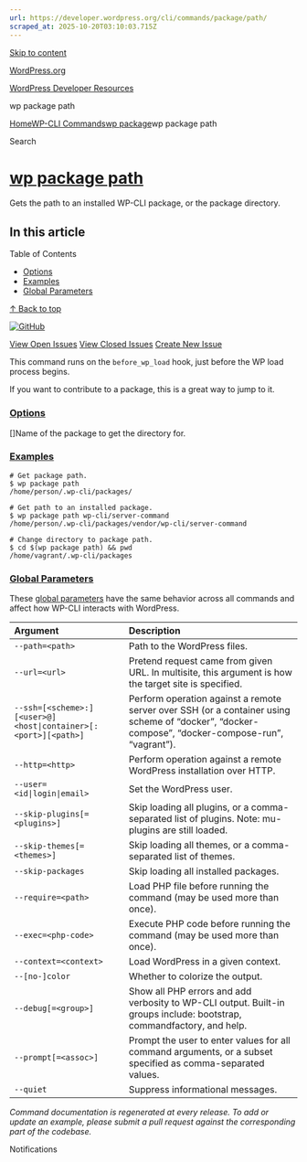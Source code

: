 ```yaml
---
url: https://developer.wordpress.org/cli/commands/package/path/
scraped_at: 2025-10-20T03:10:03.715Z
---
```


[Skip to content](https://developer.wordpress.org/cli/commands/package/path/#wp--skip-link--target)

[WordPress.org](https://wordpress.org/)

[WordPress Developer Resources](https://developer.wordpress.org/)

wp package path


[Home](https://developer.wordpress.org/)[WP-CLI Commands](https://developer.wordpress.org/cli/commands/)[wp package](https://developer.wordpress.org/cli/commands/package/)wp package path

Search

# [wp package path](https://developer.wordpress.org/cli/commands/package/path/)

Gets the path to an installed WP-CLI package, or the package directory.

## In this article

Table of Contents

- [Options](https://developer.wordpress.org/cli/commands/package/path/#options)
- [Examples](https://developer.wordpress.org/cli/commands/package/path/#examples)
- [Global Parameters](https://developer.wordpress.org/cli/commands/package/path/#global-parameters)

[↑ Back to top](https://developer.wordpress.org/cli/commands/package/path/#wp--skip-link--target)

[![GitHub](https://make.wordpress.org/cli/wp-content/plugins/wporg-cli/assets/images/github-mark.svg)](https://github.com/wp-cli/package-command)

[View Open Issues](https://github.com/login?return_to=%2Fissues%3Fq%3Dlabel%3Acommand%3Apackage-path+sort%3Aupdated-desc+org%3Awp-cli+is%3Aopen) [View Closed Issues](https://github.com/login?return_to=%2Fissues%3Fq%3Dlabel%3Acommand%3Apackage-path+sort%3Aupdated-desc+org%3Awp-cli+is%3Aclosed) [Create New Issue](https://github.com/wp-cli/package-command/issues/new)

This command runs on the `before_wp_load` hook, just before the WP load process begins.

If you want to contribute to a package, this is a great way to jump to it.

### [Options](https://developer.wordpress.org/cli/commands/package/path/\#options)

\[<name>\]Name of the package to get the directory for.

### [Examples](https://developer.wordpress.org/cli/commands/package/path/\#examples)

```
# Get package path.
$ wp package path
/home/person/.wp-cli/packages/

# Get path to an installed package.
$ wp package path wp-cli/server-command
/home/person/.wp-cli/packages/vendor/wp-cli/server-command

# Change directory to package path.
$ cd $(wp package path) && pwd
/home/vagrant/.wp-cli/packages

```

### [Global Parameters](https://developer.wordpress.org/cli/commands/package/path/\#global-parameters)

These [global parameters](https://make.wordpress.org/cli/handbook/config/) have the same behavior across all commands and affect how WP-CLI interacts with WordPress.

| **Argument** | **Description** |
| :-- | :-- |
| `--path=<path>` | Path to the WordPress files. |
| `--url=<url>` | Pretend request came from given URL. In multisite, this argument is how the target site is specified. |
| `--ssh=[<scheme>:][<user>@]<host\|container>[:<port>][<path>]` | Perform operation against a remote server over SSH (or a container using scheme of “docker”, “docker-compose”, “docker-compose-run”, “vagrant”). |
| `--http=<http>` | Perform operation against a remote WordPress installation over HTTP. |
| `--user=<id\|login\|email>` | Set the WordPress user. |
| `--skip-plugins[=<plugins>]` | Skip loading all plugins, or a comma-separated list of plugins. Note: mu-plugins are still loaded. |
| `--skip-themes[=<themes>]` | Skip loading all themes, or a comma-separated list of themes. |
| `--skip-packages` | Skip loading all installed packages. |
| `--require=<path>` | Load PHP file before running the command (may be used more than once). |
| `--exec=<php-code>` | Execute PHP code before running the command (may be used more than once). |
| `--context=<context>` | Load WordPress in a given context. |
| `--[no-]color` | Whether to colorize the output. |
| `--debug[=<group>]` | Show all PHP errors and add verbosity to WP-CLI output. Built-in groups include: bootstrap, commandfactory, and help. |
| `--prompt[=<assoc>]` | Prompt the user to enter values for all command arguments, or a subset specified as comma-separated values. |
| `--quiet` | Suppress informational messages. |

_Command documentation is regenerated at every release. To add or update an example, please submit a pull request against the corresponding part of the codebase._

Notifications